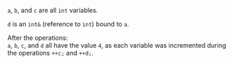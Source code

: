 `a`, `b`, and `c` are all `int` variables.      
       
`d` is an `int&` (reference to `int`) bound to `a`.    
      
After the operations:     
`a`, `b`, `c`, and `d` all have the value `4`, as each variable was incremented during the operations `++c;` and `++d;`.     